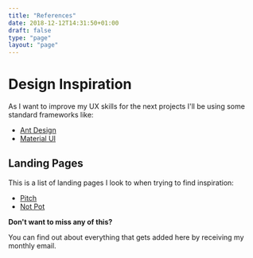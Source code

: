 ```yaml
---
title: "References"
date: 2018-12-12T14:31:50+01:00
draft: false
type: "page"
layout: "page"
---
```


# Design Inspiration

As I want to improve my UX skills for the next projects I'll be using some standard frameworks like:
* [Ant Design](https://ant.design/)
* [Material UI](https://material-ui.com/)

## Landing Pages

This is a list of landing pages I look to when trying to find inspiration:

* [Pitch](https://pitch.com)
* [Not Pot](https://notpot.com/)

**Don't want to miss any of this?**

You can find out about everything that gets added here by receiving my monthly email.